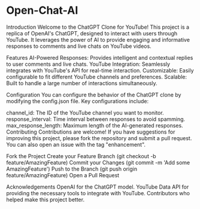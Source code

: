 # Open-Chat-AI
Introduction
Welcome to the ChatGPT Clone for YouTube! This project is a replica of OpenAI's ChatGPT, designed to interact with users through YouTube. It leverages the power of AI to provide engaging and informative responses to comments and live chats on YouTube videos.

Features
AI-Powered Responses: Provides intelligent and contextual replies to user comments and live chats.
YouTube Integration: Seamlessly integrates with YouTube's API for real-time interaction.
Customizable: Easily configurable to fit different YouTube channels and preferences.
Scalable: Built to handle a large number of interactions simultaneously.

Configuration
You can configure the behavior of the ChatGPT clone by modifying the config.json file. Key configurations include:

channel_id: The ID of the YouTube channel you want to monitor.
response_interval: Time interval between responses to avoid spamming.
max_response_length: Maximum length of the AI-generated responses.
Contributing
Contributions are welcome! If you have suggestions for improving this project, please fork the repository and submit a pull request. You can also open an issue with the tag "enhancement".

Fork the Project
Create your Feature Branch (git checkout -b feature/AmazingFeature)
Commit your Changes (git commit -m 'Add some AmazingFeature')
Push to the Branch (git push origin feature/AmazingFeature)
Open a Pull Request

Acknowledgements
OpenAI for the ChatGPT model.
YouTube Data API for providing the necessary tools to integrate with YouTube.
Contributors who helped make this project better.
